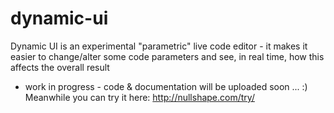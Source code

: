 # dynamic-ui

Dynamic UI is an experimental "parametric" live code editor - it makes it easier to change/alter some code parameters and see, in real time, how this affects the overall result

* work in progress - code & documentation will be uploaded soon ... :) Meanwhile you can try it here: http://nullshape.com/try/
